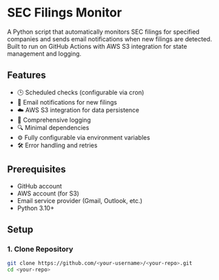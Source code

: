 # SEC Filings Monitor

A Python script that automatically monitors SEC filings for specified companies and sends email notifications when new filings are detected. Built to run on GitHub Actions with AWS S3 integration for state management and logging.

## Features

- 🕒 Scheduled checks (configurable via cron)
- 📧 Email notifications for new filings
- ☁️ AWS S3 integration for data persistence
- 📝 Comprehensive logging
- 🔍 Minimal dependencies
- ⚙️ Fully configurable via environment variables
- 🛠️ Error handling and retries

## Prerequisites

- GitHub account
- AWS account (for S3)
- Email service provider (Gmail, Outlook, etc.)
- Python 3.10+

## Setup

### 1. Clone Repository
```bash
git clone https://github.com/<your-username>/<your-repo>.git
cd <your-repo>
